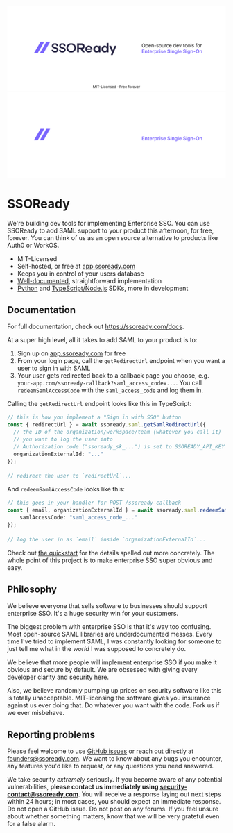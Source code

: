 <p align="center">
<img src="https://github.com/ucarion/documentation/blob/main/Frame%2024%20(2).png?raw=true#gh-light-mode-only">
<img src="https://github.com/ucarion/documentation/blob/main/Frame%2025%20(2).png?raw=true#gh-dark-mode-only">
</p>

# SSOReady

We're building dev tools for implementing Enterprise SSO. You can use SSOReady to add SAML support to your product this
afternoon, for free, forever. You can think of us as an open source alternative to products like Auth0 or WorkOS.

* MIT-Licensed
* Self-hosted, or free at [app.ssoready.com](https://app.ssoready.com)
* Keeps you in control of your users database
* [Well-documented](https://ssoready.com/docs), straightforward implementation
* [Python](https://github.com/ssoready/ssoready-python) and
  [TypeScript/Node.js](https://github.com/ssoready/ssoready-typescript) SDKs, more in development

## Documentation

For full documentation, check out https://ssoready.com/docs.

At a super high level, all it takes to add SAML to your product is to:

1. Sign up on [app.ssoready.com](https://app.ssoready.com) for free
2. From your login page, call the `getRedirectUrl` endpoint when you want a user to sign in with SAML
3. Your user gets redirected back to a callback page you choose, e.g. `your-app.com/ssoready-callback?saml_access_code=...`. You
   call `redeemSamlAccessCode` with the `saml_access_code` and log them in.

Calling the `getRedirectUrl` endpoint looks like this in TypeScript:

```typescript
// this is how you implement a "Sign in with SSO" button
const { redirectUrl } = await ssoready.saml.getSamlRedirectUrl({
  // the ID of the organization/workspace/team (whatever you call it)
  // you want to log the user into
  // Authorization code ("ssoready_sk_...") is set to SSOREADY_API_KEY env variable for ssoReady to pick it.
  organizationExternalId: "..."
});

// redirect the user to `redirectUrl`...
```

And `redeemSamlAccessCode` looks like this:

```typescript
// this goes in your handler for POST /ssoready-callback
const { email, organizationExternalId } = await ssoready.saml.redeemSamlAccessCode({
    samlAccessCode: "saml_access_code_..."
});

// log the user in as `email` inside `organizationExternalId`...
```

Check out [the quickstart](https://ssoready.com/docs) for the details spelled out more concretely. The whole point of
this project is to make enterprise SSO super obvious and easy.

## Philosophy

We believe everyone that sells software to businesses should support enterprise
SSO. It's a huge security win for your customers.

The biggest problem with enterprise SSO is that it's way too confusing. Most
open-source SAML libraries are underdocumented messes. Every time I've tried to
implement SAML, I was constantly looking for someone to just tell me what in the
_world_ I was supposed to concretely do.

We believe that more people will implement enterprise SSO if you make it obvious
and secure by default. We are obsessed with giving every developer clarity and
security here.

Also, we believe randomly pumping up prices on security software like this is
totally unacceptable. MIT-licensing the software gives you insurance against us
ever doing that. Do whatever you want with the code. Fork us if we ever
misbehave.

## Reporting problems

Please feel welcome to use [GitHub issues](https://github.com/ssoready/ssoready/issues) or reach out directly at founders@ssoready.com. We want to know about any bugs you encounter, any features you'd like to request, or any questions you need answered. 

We take security *extremely* seriously. If you become aware of any potential vulnerabilities, **please contact us immediately using security-contact@ssoready.com**. You will receive a response laying out next steps within 24 hours; in most cases, you should expect an immediate response. Do not open a GitHub issue. Do not post on any forums. If you feel unsure about whether something matters, know that we will be very grateful even for a false alarm. 
